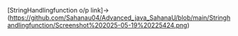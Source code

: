 [StringHandlingfunction o/p link]->(https://github.com/Sahanau04/Advanced_java_SahanaU/blob/main/Stringhandlingfunction/Screenshot%202025-05-19%20225424.png)
